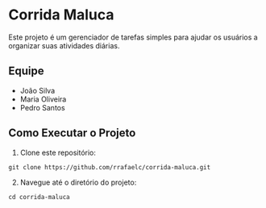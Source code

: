 # Corrida Maluca
Este projeto é um gerenciador de tarefas simples para ajudar os usuários a organizar suas atividades
diárias.

## Equipe
- João Silva
- Maria Oliveira
- Pedro Santos

## Como Executar o Projeto
1. Clone este repositório:
```
git clone https://github.com/rrafaelc/corrida-maluca.git
```
2. Navegue até o diretório do projeto:
```
cd corrida-maluca
